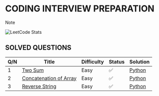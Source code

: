 # **CODING INTERVIEW PREPARATION**
> [!NOTE]
![LeetCode Stats](https://leetcard.jacoblin.cool/paudelsamir?theme=light&font=Blinker&ext=activity)

<!-- 🟢🟠🔴 ♻️	🔜	⏭️	❌🔄 -->


## SOLVED QUESTIONS

| Q/N | Title | Difficulty | Status | Solution |
|----| ----- | ---------- | ------ | -------- |
| 1 | [Two Sum](https://leetcode.com/problems/two-sum/) | Easy | ✅ | [Python](images/001_two_sum.png) |
| 2 | [Concatenation of Array](https://leetcode.com/problems/concatenation-of-array/) | Easy | ✅ | [Python](images/003_concatenation_of_array.png) |
| 3 | [Reverse String](https://leetcode.com/problems/reverse-string/) | Easy | ✅ | [Python](images/002_reverse_string.png) |
